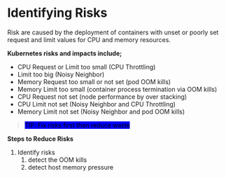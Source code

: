 # Identifying Risks

Risk are caused by the deployment of containers with unset or poorly set request and limit values for CPU and memory resources.

**Kubernetes risks and impacts include;**

* CPU Request or Limit too small (CPU Throttling)
* Limit too big (Noisy Neighbor)
* Memory Request too small or not set (pod OOM kills)
* Memory Limit too small (container process termination via OOM kills)
* CPU Request not set (node performance by over stacking)
* CPU Limit not set (Noisy Neighbor and CPU Throttling)
* Memory Limit not set (Noisy Neighbor and pod OOM kills)

> <mark style="background-color:blue;">TIP: Fix risks first then reduce waste</mark>

**Steps to Reduce Risks**

1. Identify risks
   1. detect the OOM kills&#x20;
   2. detect host memory pressure

